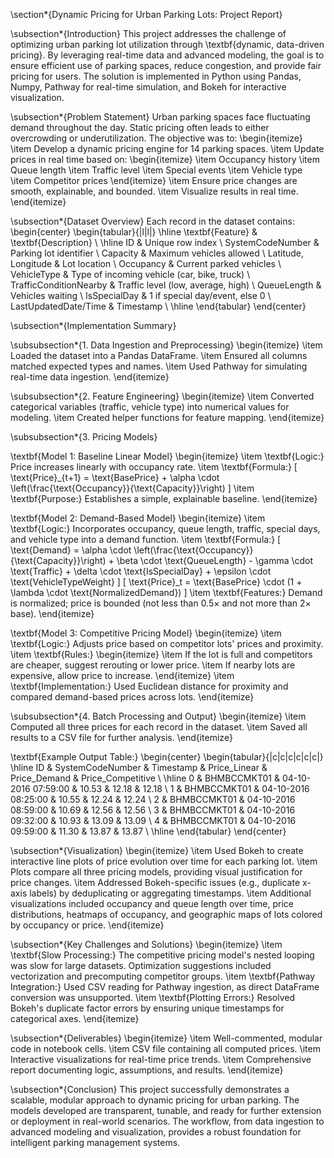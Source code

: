 \section*{Dynamic Pricing for Urban Parking Lots: Project Report}

\subsection*{Introduction}
This project addresses the challenge of optimizing urban parking lot utilization through \textbf{dynamic, data-driven pricing}. By leveraging real-time data and advanced modeling, the goal is to ensure efficient use of parking spaces, reduce congestion, and provide fair pricing for users. The solution is implemented in Python using Pandas, Numpy, Pathway for real-time simulation, and Bokeh for interactive visualization.

\subsection*{Problem Statement}
Urban parking spaces face fluctuating demand throughout the day. Static pricing often leads to either overcrowding or underutilization. The objective was to:
\begin{itemize}
    \item Develop a dynamic pricing engine for 14 parking spaces.
    \item Update prices in real time based on:
        \begin{itemize}
            \item Occupancy history
            \item Queue length
            \item Traffic level
            \item Special events
            \item Vehicle type
            \item Competitor prices
        \end{itemize}
    \item Ensure price changes are smooth, explainable, and bounded.
    \item Visualize results in real time.
\end{itemize}

\subsection*{Dataset Overview}
Each record in the dataset contains:
\begin{center}
\begin{tabular}{|l|l|}
\hline
\textbf{Feature} & \textbf{Description} \\
\hline
ID & Unique row index \\
SystemCodeNumber & Parking lot identifier \\
Capacity & Maximum vehicles allowed \\
Latitude, Longitude & Lot location \\
Occupancy & Current parked vehicles \\
VehicleType & Type of incoming vehicle (car, bike, truck) \\
TrafficConditionNearby & Traffic level (low, average, high) \\
QueueLength & Vehicles waiting \\
IsSpecialDay & 1 if special day/event, else 0 \\
LastUpdatedDate/Time & Timestamp \\
\hline
\end{tabular}
\end{center}

\subsection*{Implementation Summary}

\subsubsection*{1. Data Ingestion and Preprocessing}
\begin{itemize}
    \item Loaded the dataset into a Pandas DataFrame.
    \item Ensured all columns matched expected types and names.
    \item Used Pathway for simulating real-time data ingestion.
\end{itemize}

\subsubsection*{2. Feature Engineering}
\begin{itemize}
    \item Converted categorical variables (traffic, vehicle type) into numerical values for modeling.
    \item Created helper functions for feature mapping.
\end{itemize}

\subsubsection*{3. Pricing Models}

\textbf{Model 1: Baseline Linear Model}
\begin{itemize}
    \item \textbf{Logic:} Price increases linearly with occupancy rate.
    \item \textbf{Formula:} 
    \[
    \text{Price}_{t+1} = \text{BasePrice} + \alpha \cdot \left(\frac{\text{Occupancy}}{\text{Capacity}}\right)
    \]
    \item \textbf{Purpose:} Establishes a simple, explainable baseline.
\end{itemize}

\textbf{Model 2: Demand-Based Model}
\begin{itemize}
    \item \textbf{Logic:} Incorporates occupancy, queue length, traffic, special days, and vehicle type into a demand function.
    \item \textbf{Formula:}
    \[
    \text{Demand} = \alpha \cdot \left(\frac{\text{Occupancy}}{\text{Capacity}}\right) + \beta \cdot \text{QueueLength} - \gamma \cdot \text{Traffic} + \delta \cdot \text{IsSpecialDay} + \epsilon \cdot \text{VehicleTypeWeight}
    \]
    \[
    \text{Price}_t = \text{BasePrice} \cdot (1 + \lambda \cdot \text{NormalizedDemand})
    \]
    \item \textbf{Features:} Demand is normalized; price is bounded (not less than 0.5$\times$ and not more than 2$\times$ base).
\end{itemize}

\textbf{Model 3: Competitive Pricing Model}
\begin{itemize}
    \item \textbf{Logic:} Adjusts price based on competitor lots' prices and proximity.
    \item \textbf{Rules:}
    \begin{itemize}
        \item If the lot is full and competitors are cheaper, suggest rerouting or lower price.
        \item If nearby lots are expensive, allow price to increase.
    \end{itemize}
    \item \textbf{Implementation:} Used Euclidean distance for proximity and compared demand-based prices across lots.
\end{itemize}

\subsubsection*{4. Batch Processing and Output}
\begin{itemize}
    \item Computed all three prices for each record in the dataset.
    \item Saved all results to a CSV file for further analysis.
\end{itemize}

\textbf{Example Output Table:}
\begin{center}
\begin{tabular}{|c|c|c|c|c|c|}
\hline
ID & SystemCodeNumber & Timestamp & Price\_Linear & Price\_Demand & Price\_Competitive \\
\hline
0 & BHMBCCMKT01 & 04-10-2016 07:59:00 & 10.53 & 12.18 & 12.18 \\
1 & BHMBCCMKT01 & 04-10-2016 08:25:00 & 10.55 & 12.24 & 12.24 \\
2 & BHMBCCMKT01 & 04-10-2016 08:59:00 & 10.69 & 12.56 & 12.56 \\
3 & BHMBCCMKT01 & 04-10-2016 09:32:00 & 10.93 & 13.09 & 13.09 \\
4 & BHMBCCMKT01 & 04-10-2016 09:59:00 & 11.30 & 13.87 & 13.87 \\
\hline
\end{tabular}
\end{center}

\subsection*{Visualization}
\begin{itemize}
    \item Used Bokeh to create interactive line plots of price evolution over time for each parking lot.
    \item Plots compare all three pricing models, providing visual justification for price changes.
    \item Addressed Bokeh-specific issues (e.g., duplicate x-axis labels) by deduplicating or aggregating timestamps.
    \item Additional visualizations included occupancy and queue length over time, price distributions, heatmaps of occupancy, and geographic maps of lots colored by occupancy or price.
\end{itemize}

\subsection*{Key Challenges and Solutions}
\begin{itemize}
    \item \textbf{Slow Processing:} The competitive pricing model's nested looping was slow for large datasets. Optimization suggestions included vectorization and precomputing competitor groups.
    \item \textbf{Pathway Integration:} Used CSV reading for Pathway ingestion, as direct DataFrame conversion was unsupported.
    \item \textbf{Plotting Errors:} Resolved Bokeh's duplicate factor errors by ensuring unique timestamps for categorical axes.
\end{itemize}

\subsection*{Deliverables}
\begin{itemize}
    \item Well-commented, modular code in notebook cells.
    \item CSV file containing all computed prices.
    \item Interactive visualizations for real-time price trends.
    \item Comprehensive report documenting logic, assumptions, and results.
\end{itemize}

\subsection*{Conclusion}
This project successfully demonstrates a scalable, modular approach to dynamic pricing for urban parking. The models developed are transparent, tunable, and ready for further extension or deployment in real-world scenarios. The workflow, from data ingestion to advanced modeling and visualization, provides a robust foundation for intelligent parking management systems.
